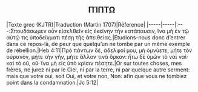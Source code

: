<h2 align="center">ΠΊΠΤΩ</h2>

|Texte grec (KJTR)|Traduction (Martin 1707)|Réference|
|-----|-----|:---:Σπουδάσωμεν οὖν εἰσελθεῖν εἰς ἐκείνην τὴν κατάπαυσιν, ἵνα μὴ ἐν τῷ αὐτῷ τις ὑποδείγματι πέσῃ τῆς ἀπειθείας.|Étudions-nous donc d’entrer dans ce repos-là, de peur que quelqu’un ne tombe par un même exemple de rébellion.|Heb 4:11|Πρὸ πάντων δέ, ἀδελφοί μου, μὴ ὀμνύετε, μήτε τὸν οὐρανὸν, μήτε τὴν γῆν, μήτε ἄλλον τινὰ ὅρκον: ἤτω δὲ ὑμῶν τὸ ναὶ ναὶ· καὶ τὸ οὒ, οὔ· ἵνα μὴ εἰς ὑπὸ κρίσιν πέσητε.|Or sur toutes choses, mes frères, ne jurez ni par le Ciel, ni par la terre, ni par quelque autre serment: mais que votre oui, soit Oui, et votre non, Non: afin que vous ne tombiez point dans la condamnation.|Jc 5:12|